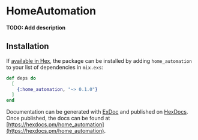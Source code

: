# HomeAutomation

**TODO: Add description**

## Installation

If [available in Hex](https://hex.pm/docs/publish), the package can be installed
by adding `home_automation` to your list of dependencies in `mix.exs`:

```elixir
def deps do
  [
    {:home_automation, "~> 0.1.0"}
  ]
end
```

Documentation can be generated with [ExDoc](https://github.com/elixir-lang/ex_doc)
and published on [HexDocs](https://hexdocs.pm). Once published, the docs can
be found at [https://hexdocs.pm/home_automation](https://hexdocs.pm/home_automation).


